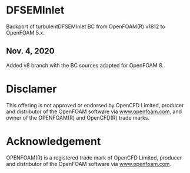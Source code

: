 # DFSEMInlet

Backport of turbulentDFSEMInlet BC from OpenFOAM(R) v1812 to OpenFOAM 5.x.

## Nov. 4, 2020

Added v8 branch with the BC sources adapted for OpenFOAM 8.

# Disclamer

This offering is not approved or endorsed by OpenCFD Limited, producer and
distributor of the OpenFOAM software via www.openfoam.com, and owner of the
OPENFOAM(R)  and OpenCFD(R)  trade marks.

# Acknowledgement

OPENFOAM(R)  is a registered trade mark of OpenCFD Limited, producer and
distributor of the OpenFOAM software via www.openfoam.com.
